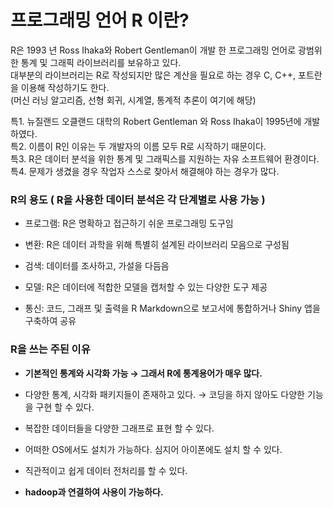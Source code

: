 # 프로그래밍 언어 R 이란?

R은 1993 년 Ross Ihaka와 Robert Gentleman이 개발 한 프로그래밍 언어로 광범위한 통계 및 그래픽 라이브러리를 보유하고 있다.   
대부분의 라이브러리는 R로 작성되지만 많은 계산을 필요로 하는 경우 C, C++, 포트란을 이용해 작성하기도 한다.  
(머신 러닝 알고리즘, 선형 회귀, 시계열, 통계적 추론이 여기에 해당)  

특1. 뉴질랜드 오클랜드 대학의 Robert Gentleman 와 Ross Ihaka이 1995년에 개발하였다.  
특2. 이름이 R인 이유는 두 개발자의 이름 모두 R로 시작하기 때문이다.  
특3. R은 데이터 분석을 위한 통계 및 그래픽스를 지원하는 자유 소프트웨어 환경이다.  
특4. 문제가 생겼을 경우 작업자 스스로 찾아서 해결해야 하는 경우가 많다.  

### R의 용도 ( R을 사용한 데이터 분석은 각 단계별로 사용 가능 )

- 프로그램: R은 명확하고 접근하기 쉬운 프로그래밍 도구임

- 변환: R은 데이터 과학을 위해 특별히 설계된 라이브러리 모음으로 구성됨

- 검색: 데이터를 조사하고, 가설을 다듬음

- 모델: R은 데이터에 적합한 모델을 캡처할 수 있는 다양한 도구 제공

- 통신: 코드, 그래프 및 출력을 R Markdown으로 보고서에 통합하거나 Shiny 앱을 구축하여 공유


### R을 쓰는 주된 이유

- **기본적인 통계와 시각화 가능 → 그래서 R에 통계용어가 매우 많다.**

- 다양한 통계, 시각화 패키지들이 존재하고 있다. → 코딩을 하지 않아도 다양한 기능을 구현 할 수 있다.

- 복잡한 데이터들을 다양한 그래프로 표현 할 수 있다.

- 어떠한 OS에서도 설치가 가능하다. 심지어 아이폰에도 설치 할 수 있다.

- 직관적이고 쉽게 데이터 전처리를 할 수 있다.

- **hadoop과 연결하여 사용이 가능하다.**



